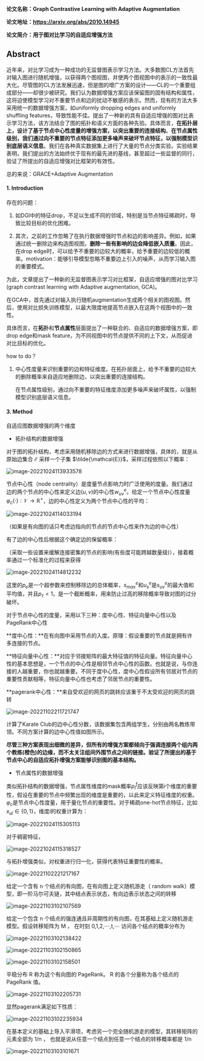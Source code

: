 **论文名称：Graph Contrastive Learning with Adaptive Augmentation**

**论文地址：https://arxiv.org/abs/2010.14945**

**论文简介：用于图对比学习的自适应增强方法**

## Abstract

近年来，对比学习成为一种成功的无监督图表示学习方法。大多数图CL方法首先对输入图进行随机增强，以获得两个图视图，并使两个图视图中的表示的一致性最大化。尽管图的CL方法发展迅速，但是图的增广方案的设计——CL的一个重要组成部分——却很少被研究。我们认为数据增强方案应该保留图的固有结构和属性，这将迫使模型学习对不重要节点和边的扰动不敏感的表示。然而，现有的方法大多采用统一的数据增强方案，如uniformly dropping edges and uniformly shuffling features，导致性能不佳。提出了一种新的具有自适应增强的图对比表示学习方法，该方法结合了图的拓扑和语义方面的各种先验。具体而言，**在拓扑层上，设计了基于节点中心性度量的增强方案，以突出重要的连接结构**。**在节点属性级别，我们通过向不重要的节点特征添加更多噪声来破坏节点特征，以强制模型识别底层语义信息**。我们在各种真实数据集上进行了大量的节点分类实验。实验结果表明，我们提出的方法始终优于现有的最先进的基线，甚至超过一些监督的同行，验证了所提出的自适应增强对比框架的有效性。

总的来说：GRACE+Adaptive Augmentation

#### 1. Introduction

存在的问题：

1. 如DGI中的特征drop，不足以生成不同的邻域，特别是当节点特征稀疏时，导致比较目标的优化困难。

2. 其次，之前的工作忽略了在执行数据增强时节点和边的影响差异。例如，如果通过统一删除边来构造图视图，**删除一些有影响的边会降低嵌入质量**。因此，在drop edge时，可以给予不重要的边较大的概率，给予重要的边较低的概率。motivation：能够引导模型忽略不重要边上引入的噪声，从而学习输入图的重要模式。

为此，文章提出了一种新的无监督图表示学习对比框架，自适应增强的图对比学习(graph contrast learning with Adaptive augmentation, GCA)。

在GCA中，首先通过对输入执行随机augmentation生成两个相关的图视图。然后，使用对比损失训练模型，以最大限度地提高节点嵌入在这两个视图中的一致性。

具体而言，在**拓扑**和**节点属性**层面提出了一种联合的、自适应的数据增强方案，即drop edge和mask feature，为不同视图中的节点提供不同的上下文，从而促进对比目标的优化。

how to do？

1. 中心性度量来识别重要的边和特征维度。在拓扑层面上，给予不重要的边较大的删除概率来自适应地删除边，以突出重要的连接结构。

   在节点属性级别，通过向不重要的特征维度添加更多噪声来破坏属性，以强制模型识别底层语义信息。



#### 3. Method

自适应图数据增强的两个维度

- 拓扑结构的数据增强

对于图的拓扑结构，考虑采用随机移除边的方式来进行数据增强，具体的，就是从原始边集合 $\mathcal{E}$ 采样一个子集 $\tilde{\mathcal{E}}$，采样过程依照以下概率：

![image-20221024113933578](./typoraimg/image-20221024113933578.png)

节点中心性（node centrality）是度量节点影响力时广泛使用的度量。我们通过边的两个节点的中心性来定义边$(u,v)$的中心性$w_{uv}^{e}$。给定一个节点中心性度量$\varphi _{c}(\cdot ):\mathcal{V}\rightarrow \mathbb{R}^{+}$，边的中心性定义为两个节点中心性的平均：

![image-20221024114033194](./typoraimg/image-20221024114033194.png)

（如果是有向图的话只考虑边指向的节点的节点中心性来作为边的中心性）

有了边的中心性后根据这个确定边的保留概率：

（采取一些设置来缓解连接密集的节点的影响(有些度可能跨越数量级)），接着概率通过一个标准化的过程来获得

![image-20221024114812232](./typoraimg/image-20221024114812232.png)

这里的$p_{e}$是一个超参数来控制移除边的总体概率，$s_{max}^{e}$和$u_{s}^{e}$是$s_{uv}^{e}$的最大值和平均值，并且$p_{\tau }<1$，是一个截断概率，用来防止过高的移除概率导致对图的过分破坏。

对于节点中心性的度量，采用以下三种：度中心性、特征向量中心性以及PageRank中心性

**度中心性：**在有向图中采用节点的入度。原理：假设重要的节点就是拥有许多连接的节点。

**特征向量中心性：**对应于邻接矩阵的最大特征值的特征向量。特征向量中心性的基本思想是，一个节点的中心性是相邻节点中心性的函数。也就是说，与你连接的人越重要，你也就越重要。不同于度中心性，度中心性假设所有邻居对节点的重要性贡献相等，特征向量中心性也考虑了邻居节点的重要性。

**pagerank中心性：**来自受欢迎的网页的跳转应该重于不太受欢迎的网页的跳转

![image-20221102211721747](./typoraimg/image-20221102211721747.png)

计算了Karate Club的边中心性分数，该数据集包含两组学生，分别由两名教练带领。不同方案计算的边中心性值如图所示。

**尽管三种方案表现出细微的差异，但所有的增强方案都倾向于强调连接两个组内两个教练(橙色)的边缘，而不太关注组间外围节点之间的链接。验证了所提出的基于节点中心的自适应拓扑增强方案能够识别图的基本结构。**

- 节点属性的数据增强

类似拓扑结构的数据增强，节点属性维度的mask概率$p_{i}^{f}$应该反映第$i$个维度的重要性，假设在重要的节点中频繁出现的维度是重要的，以此来定义特征维度的权重。$\varphi_c$是节点中心性度量，用于量化节点的重要性。对于稀疏one-hot节点特征，比如$x_{ui}\in \left \{0,1\right \}$，维度$i$的权重计算为：

![image-20221024115305113](./typoraimg/image-20221024115305113.png)

对于稠密特征，

![image-20221024115318527](./typoraimg/image-20221024115318527.png)

与拓扑增强类似，对权重进行归一化，获得代表特征重要性的概率。

![image-20221102221217167](F:\typoraimg\image-20221102221217167-1667914529418.png)

给定一个含有 n 个结点的有向图，在有向图上定义随机游走（ random walk）模型，即一阶马尔可夫链，其中结点表示状态，有向边表示状态之间的转移

![image-20221103102107569](./typoraimg/image-20221103102107569.png)

给定一个包含 n 个结点的强连通且非周期性的有向图，在其基础上定义随机游走模型。假设转移矩阵为 M ， 在时刻 0,1,2,⋯,t,⋯ 访问各个结点的概率分布为

![image-20221103102138422](./typoraimg/image-20221103102138422.png)

![image-20221103102150865](./typoraimg/image-20221103102150865.png)

![image-20221103102158501](./typoraimg/image-20221103102158501.png)

平稳分布 R 称为这个有向图的 PageRank。 R 的各个分量称为各个结点的 PageRank 值。

![image-20221103102205731](./typoraimg/image-20221103102205731.png)

显然pagerank满足如下性质：

![image-20221103102235934](./typoraimg/image-20221103102235934.png)



在基本定义的基础上导入平滑项，考虑另一个完全随机游走的模型，其转移矩阵的元素全部为 1/n ， 也就是说从任意一个结点到任意一个结点的转移概率都是 1/n 

![image-20221103103101671](./typoraimg/image-20221103103101671.png)

